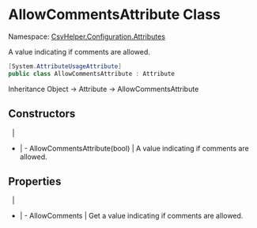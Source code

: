 # AllowCommentsAttribute Class

Namespace: [CsvHelper.Configuration.Attributes](/api/CsvHelper.Configuration.Attributes)

A value indicating if comments are allowed.

```cs
[System.AttributeUsageAttribute]
public class AllowCommentsAttribute : Attribute
```

Inheritance Object -> Attribute -> AllowCommentsAttribute

## Constructors
&nbsp; | &nbsp;
- | -
AllowCommentsAttribute(bool) | A value indicating if comments are allowed.

## Properties
&nbsp; | &nbsp;
- | -
AllowComments | Get a value indicating if comments are allowed.
